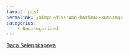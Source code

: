 ```yaml
---
layout: post
permalink: /mimpi-diserang-harimau-kumbang/
categories:
    - Uncategorized
---
```


[Baca Selengkapnya](/06)